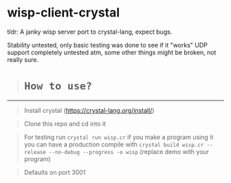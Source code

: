 # wisp-client-crystal
tldr: A janky wisp server port to crystal-lang, expect bugs.

Stability untested, only basic testing was done to see if it "works"
UDP support completely untested atm, some other things might be broken, not really sure.

  
> # `How to use?`

-------------------------------------------------------------------------------

> Install crystal (https://crystal-lang.org/install/)

> Clone this repo and cd into it

> For testing run `crystal run wisp.cr` if you make a program using it you can have a production compile with `crystal build wisp.cr --release --no-debug --progress -o wisp` (replace demo with your program)

> Defaults on port 3001
